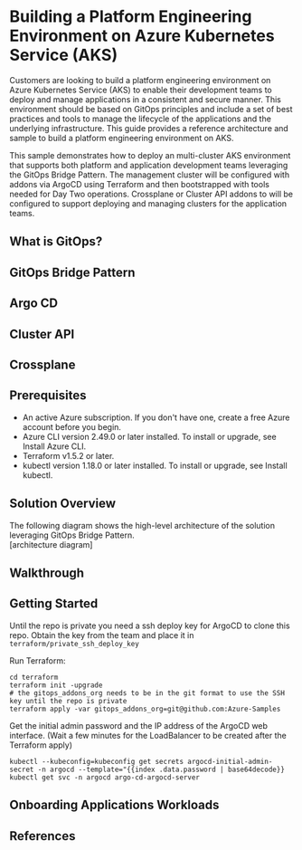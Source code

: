 # Building a Platform Engineering Environment on Azure Kubernetes Service (AKS)

Customers are looking to build a platform engineering environment on Azure Kubernetes Service (AKS) to enable their development teams to deploy and manage applications in a consistent and secure manner. This environment should be based on GitOps principles and include a set of best practices and tools to manage the lifecycle of the applications and the underlying infrastructure. This guide provides a reference architecture and sample to build a platform engineering environment on AKS.

This sample demonstrates how to deploy an multi-cluster AKS environment that supports both platform and application development teams leveraging the GitOps Bridge Pattern.  The management cluster will be configured with addons via ArgoCD using Terraform and then bootstrapped with tools needed for Day Two operations.  Crossplane or Cluster API addons to will be configured to support deploying and managing clusters for the application teams.

## What is GitOps?

## GitOps Bridge Pattern

## Argo CD

## Cluster API

## Crossplane

## Prerequisites

- An active Azure subscription. If you don't have one, create a free Azure account before you begin.
- Azure CLI version 2.49.0 or later installed. To install or upgrade, see Install Azure CLI.
- Terraform v1.5.2 or later.
- kubectl version 1.18.0 or later installed. To install or upgrade, see Install kubectl.

## Solution Overview

The following diagram shows the high-level architecture of the solution leveraging GitOps Bridge Pattern.  
[architecture diagram]

## Walkthrough

## Getting Started

Until the repo is private you need a ssh deploy key for ArgoCD to clone this repo.
Obtain the key from the team and place it in `terraform/private_ssh_deploy_key`

Run Terraform:

```
cd terraform
terraform init -upgrade
# the gitops_addons_org needs to be in the git format to use the SSH key until the repo is private
terraform apply -var gitops_addons_org=git@github.com:Azure-Samples
```

Get the initial admin password and the IP address of the ArgoCD web interface.
(Wait a few minutes for the LoadBalancer to be created after the Terraform apply)

```
kubectl --kubeconfig=kubeconfig get secrets argocd-initial-admin-secret -n argocd --template="{{index .data.password | base64decode}}
kubectl get svc -n argocd argo-cd-argocd-server
```

## Onboarding Applications Workloads

## References